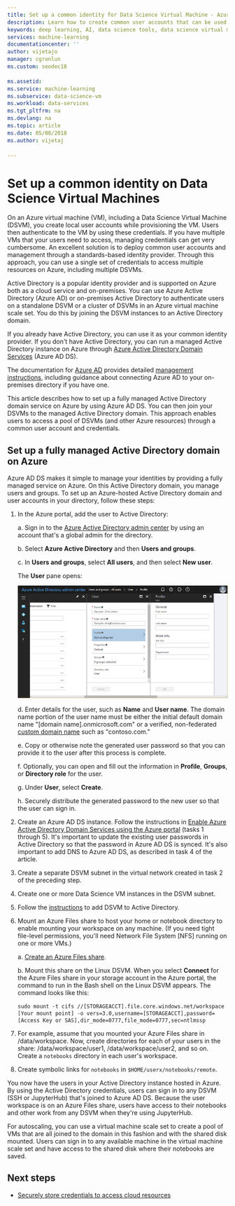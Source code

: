 ```yaml
---
title: Set up a common identity for Data Science Virtual Machine - Azure | Microsoft Docs
description: Learn how to create common user accounts that can be used across multiple Data Science Virtual Machines. You can use Azure Active Directory or an on-premises Active Directory installation to authenticate users to a Data Science Virtual Machine.
keywords: deep learning, AI, data science tools, data science virtual machine, geospatial analytics, team data science process
services: machine-learning
documentationcenter: ''
author: vijetajo
manager: cgronlun
ms.custom: seodec18

ms.assetid: 
ms.service: machine-learning
ms.subservice: data-science-vm
ms.workload: data-services
ms.tgt_pltfrm: na
ms.devlang: na
ms.topic: article
ms.date: 05/08/2018
ms.author: vijetaj

---
```


# Set up a common identity on Data Science Virtual Machines

On an Azure virtual machine (VM), including a Data Science Virtual Machine (DSVM), you create local user accounts while provisioning the VM. Users then authenticate to the VM by using these credentials. If you have multiple VMs that your users need to access, managing credentials can get very cumbersome. An excellent solution is to deploy common user accounts and  management through a standards-based identity provider. Through this approach, you can use a single set of credentials to access multiple resources on Azure, including multiple DSVMs.

Active Directory is a popular identity provider and is supported on Azure both as a cloud service and on-premises. You can use Azure Active Directory (Azure AD) or on-premises Active Directory to authenticate users on a standalone DSVM or a cluster of DSVMs in an Azure virtual machine scale set. You do this by joining the DSVM instances to an Active Directory domain.

If you already have Active Directory, you can use it as your common identity provider. If you don't have Active Directory, you can run a managed Active Directory instance on Azure through [Azure Active Directory Domain Services](https://docs.microsoft.com/azure/active-directory-domain-services/) (Azure AD DS).

The documentation for [Azure AD](https://docs.microsoft.com/azure/active-directory/) provides detailed [management instructions](https://docs.microsoft.com/azure/active-directory/choose-hybrid-identity-solution), including guidance about connecting Azure AD to your on-premises directory if you have one.

This article describes how to set up a fully managed Active Directory domain service on Azure by using Azure AD DS. You can then join your DSVMs to the managed Active Directory domain. This approach enables users to access a pool of DSVMs (and other Azure resources) through a common user account and credentials.

## Set up a fully managed Active Directory domain on Azure

Azure AD DS makes it simple to manage your identities by providing a fully managed service on Azure. On this Active Directory domain, you manage users and groups. To set up an Azure-hosted Active Directory domain and user accounts in your directory, follow these steps:

1. In the Azure portal, add the user to Active Directory: 

   a. Sign in to the [Azure Active Directory admin center](https://aad.portal.azure.com) by using an account that's a global admin for the directory.
    
   b. Select **Azure Active Directory** and then **Users and groups**.
    
   c. In **Users and groups**, select **All users**, and then select **New user**.
   
      The **User** pane opens:
      
      ![The "User" pane](./media/add-user.png)
    
   d. Enter details for the user, such as **Name** and **User name**. The domain name portion of the user name must be either the initial default domain name "[domain name].onmicrosoft.com" or a verified, non-federated [custom domain name](../../active-directory/add-custom-domain.md) such as "contoso.com."
    
   e. Copy or otherwise note the generated user password so that you can provide it to the user after this process is complete.
    
   f. Optionally, you can open and fill out the information in **Profile**, **Groups**, or **Directory role** for the user. 
    
   g. Under **User**, select **Create**.
    
   h. Securely distribute the generated password to the new user so that the user can sign in.

1. Create an Azure AD DS instance. Follow the instructions in  [Enable Azure Active Directory Domain Services using the Azure portal](https://docs.microsoft.com/azure/active-directory-domain-services/active-directory-ds-getting-started) (tasks 1 through 5). It's important to update the existing user passwords in Active Directory so that the password in Azure AD DS is synced. It's also important to add DNS to Azure AD DS, as described in task 4 of the article.

1. Create a separate DSVM subnet in the virtual network created in task 2 of the preceding step.
1. Create one or more Data Science VM instances in the DSVM subnet. 
1. Follow the [instructions](https://docs.microsoft.com/azure/active-directory-domain-services/active-directory-ds-join-ubuntu-linux-vm ) to add DSVM to Active Directory. 
1. Mount an Azure Files share to host your home or notebook directory to enable mounting your workspace on any machine. (If you need tight file-level permissions, you'll need Network File System [NFS] running on one or more VMs.)

   a. [Create an Azure Files share](../../storage/files/storage-how-to-create-file-share.md).
    
   b. Mount this share on the Linux DSVM. When you select **Connect** for the Azure Files share in your storage account in the Azure portal, the  command to run in the Bash shell on the Linux DSVM appears. The command looks like this:
   
   ```
   sudo mount -t cifs //[STORAGEACCT].file.core.windows.net/workspace [Your mount point] -o vers=3.0,username=[STORAGEACCT],password=[Access Key or SAS],dir_mode=0777,file_mode=0777,sec=ntlmssp
   ```
1. For example, assume that you mounted your Azure Files share in /data/workspace. Now, create directories for each of your users in the share: /data/workspace/user1, /data/workspace/user2, and so on. Create a `notebooks` directory in each user's workspace. 
1. Create symbolic links for `notebooks` in `$HOME/userx/notebooks/remote`.   

You now have the users in your Active Directory instance hosted in Azure. By using the Active Directory credentials, users can sign in to any DSVM (SSH or JupyterHub) that's joined to Azure AD DS. Because the user workspace is on an Azure Files share, users have access to their notebooks and other work from any DSVM when they're using JupyterHub.

For autoscaling, you can use a virtual machine scale set to create a pool of VMs that are all joined to the domain in this fashion and with the shared disk mounted. Users can sign in to any available machine in the virtual machine scale set and have access to the shared disk where their notebooks are saved. 

## Next steps

* [Securely store credentials to access cloud resources](dsvm-secure-access-keys.md)



